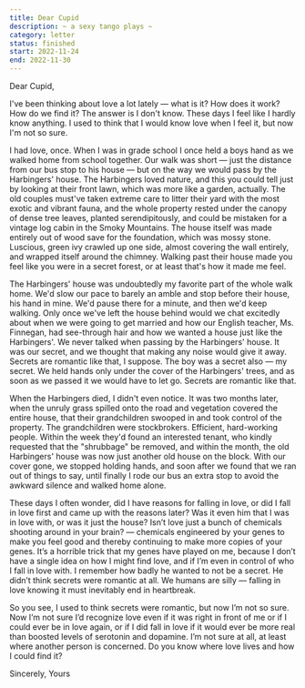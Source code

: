 ```yaml
---
title: Dear Cupid
description: ~ a sexy tango plays ~
category: letter
status: finished
start: 2022-11-24
end: 2022-11-30
---
```


Dear Cupid,


I've been thinking about love a lot lately — what is it? How does it work? How do we find it? The answer is I don't know. These days I feel like I hardly know anything. I used to think that I would know love when I feel it, but now I'm not so sure.

I had love, once. When I was in grade school I once held a boys hand as we walked home from school together. 
Our walk was short — just the distance from our bus stop to his house — but on the way we would pass by the Harbingers' house. 
The Harbingers loved nature, and this you could tell just by looking at their front lawn, which was more like a garden, actually. 
The old couples must've taken extreme care to litter their yard with the most exotic and vibrant fauna, and the whole property rested under the canopy of dense tree leaves, planted serendipitously, and could be mistaken for a vintage log cabin in the Smoky Mountains. 
The house itself was made entirely out of wood save for the foundation, which was mossy stone. 
Luscious, green ivy crawled up one side, almost covering the wall entirely, and wrapped itself around the chimney. 
Walking past their house made you feel like you were in a secret forest, or at least that's how it made me feel.

The Harbingers' house was undoubtedly my favorite part of the whole walk home. 
We'd slow our pace to barely an amble and stop before their house, his hand in mine. 
We'd pause there for a minute, and then we'd keep walking. 
Only once we've left the house behind would we chat excitedly about when we were going to get married and how our English teacher, Ms. Finnegan, had see-through hair and how we wanted a house just like the Harbingers'. 
We never talked when passing by the Harbingers' house. 
It was our secret, and we thought that making any noise would give it away. 
Secrets are romantic like that, I suppose. 
The boy was a secret also — my secret. 
We held hands only under the cover of the Harbingers' trees, and as soon as we passed it we would have to let go. 
Secrets are romantic like that.

When the Harbingers died, I didn't even notice. 
It was two months later, when the unruly grass spilled onto the road and vegetation covered the entire house, that their grandchildren swooped in and took control of the property. 
The grandchildren were stockbrokers. 
Efficient, hard-working people. 
Within the week they'd found an interested tenant, who kindly requested that the "shrubbage" be removed, and within the month, the old Harbingers' house was now just another old house on the block. 
With our cover gone, we stopped holding hands, and soon after we found that we ran out of things to say, until finally I rode our bus an extra stop to avoid the awkward silence and walked home alone.

These days I often wonder, did I have reasons for falling in love, or did I fall in love first and came up with the reasons later? 
Was it even him that I was in love with, or was it just the house? 
Isn’t love just a bunch of chemicals shooting around in your brain? — chemicals engineered by your genes to make you feel good and thereby continuing to make more copies of your genes. 
It’s a horrible trick that my genes have played on me, because I don’t have a single idea on how I might find love, and if I’m even in control of who I fall in love with.
I remember how badly he wanted to not be a secret. 
He didn’t think secrets were romantic at all. 
We humans are silly — falling in love knowing it must inevitably end in heartbreak.

So you see, I used to think secrets were romantic, but now I’m not so sure. 
Now I’m not sure I’d recognize love even if it was right in front of me or if I could ever be in love again, or if I did fall in love if it would ever be more real than boosted levels of serotonin and dopamine. 
I’m not sure at all, at least where another person is concerned. 
Do you know where love lives and how I could find it? 



Sincerely,
Yours


